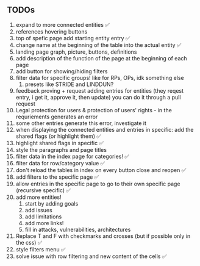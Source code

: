 ## TODOs
1. expand to more connected entities ✅
2. references hovering buttons
3. top of spefic page add starting entity entry ✅
4. change name at the beginning of the table into the actual entity ✅
5. landing page graph, picture, buttons, definitions 
6. add description of the function of the page at the beginning of each page
7. add button for showing/hiding filters
8. filter data for specific groups! like for RPs, OPs, idk something else
   1. presets like STRIDE and LINDDUN?
9. feedback proving + request adding entries for entities (they reqest entry, i get it, approve it, then update) you can do it through a pull request
10. Legal protection for users & protection of users' rights -  in the requriements generates an error
   1.  some other entries generate this error, investigate it
11. when displaying the connected entities and entries in specific: add the shared flags (or highlight them) ✅
12. highlight shared flags in specific ✅
13. style the paragraphs and page titles
14. filter data in the index page for categories! ✅
15. filter data for row/category value ✅
16. don't reload the tables in index on every button close and reopen ✅
17. add filters to the specific page ✅
18. allow entries in the specific page to go to their own specific page (recursive specific) ✅
19. add more entities!
    1.  start by adding goals
    2.  add issues
    3.  add limitations
    4.  add more links!
    5.  fill in attacks, vulnerabilities, architectures
20. Replace T and F with checkmarks and crosses (but if possible only in the css) ✅
21. style filters menu ✅
22. solve issue with row filtering and new content of the cells ✅